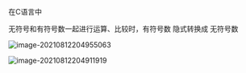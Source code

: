 在C语言中

无符号和有符号数一起进行运算、比较时，有符号数 隐式转换成 无符号数



![image-20210812204955063](C:\Users\94125\AppData\Roaming\Typora\typora-user-images\image-20210812204955063.png)





![image-20210812204911919](C:\Users\94125\AppData\Roaming\Typora\typora-user-images\image-20210812204911919.png)